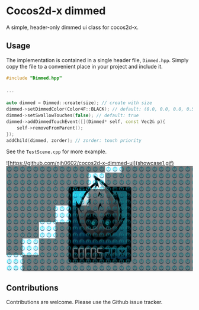 Cocos2d-x dimmed
============================

A simple, header-only dimmed ui class for cocos2d-x.



## Usage

The implementation is contained in a single header file, `Dimmed.hpp`. Simply copy
the file to a convenient place in your project and include it.

~~~cpp
#include "Dimmed.hpp"

...

auto dimmed = Dimmed::create(size); // create with size
dimmed->setDimmedColor(Color4F::BLACK); // default: (0.0, 0.0, 0.0, 0.5)
dimmed->setSwallowTouches(false); // default: true
dimmed->addDimmedTouchEvent([](Dimmed* self, const Vec2& p){ 
    self->removeFromParent(); 
});
addChild(dimmed, zorder); // zorder: touch priority
~~~

See the `TestScene.cpp` for more example.



![https://github.com/njh0602/cocos2d-x-dimmed-ui](showcase1.gif)
![](https://github.com/njh0602/cocos2d-x-dimmed-ui/blob/master/showcase2.png)



Contributions
-------------

Contributions are welcome. Please use the Github issue tracker.
